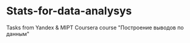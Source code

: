 # Stats-for-data-analysys
Tasks from Yandex &amp; MIPT Coursera course "Построение выводов по данным"
